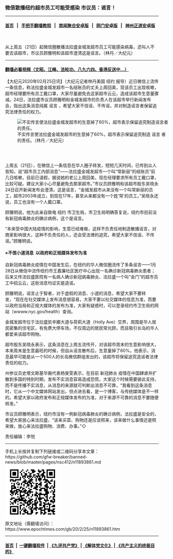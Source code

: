 ### 微信散播纽约超市员工可能受感染  市议员：谣言！
------------------------

#### [首页](https://github.com/gfw-breaker/banned-news/blob/master/README.md) &nbsp;&nbsp;|&nbsp;&nbsp; [手把手翻墙教程](https://github.com/gfw-breaker/guides/wiki) &nbsp;&nbsp;|&nbsp;&nbsp; [禁闻聚合安卓版](https://github.com/gfw-breaker/bn-android) &nbsp;&nbsp;|&nbsp;&nbsp; [网门安卓版](https://github.com/oGate2/oGate) &nbsp;&nbsp;|&nbsp;&nbsp; [神州正道安卓版](https://github.com/SzzdOgate/update) 



<div><img alt="" class="aligncenter wp-post-image" src="https://i.epochtimes.com/assets/uploads/2020/02/a1e4e05dd94cc681079572989580de7a-600x400.jpg"/>
<div class="red16 caption">
 <p>
  从上周五（21日）起微信圈散播法拉盛金城发超市员工可能感染病毒，还叫人不要去该超市，市议员顾雅明和该超市澄清这是谣言。（林丹／大纪元）
 </p>
</div>
</div><hr/>

#### [翻墙必看视频（文昭、江峰、法轮功、八九六四、香港反送中...）](https://github.com/gfw-breaker/banned-news/blob/master/pages/link3.md)

<div><p>
 【大纪元2020年02月25日讯】（大纪元记者林丹美国
 <ok href="https://www.epochtimes.com/gb/tag/%E7%BA%BD%E7%BA%A6.html">
  纽约
 </ok>
 报导）近日微信上流传一条信息，称法拉盛金城发超市一名结账员的丈夫上周回美，现该员工出现咳嗽，超市经理要所有员工戴口罩，大家尽量避免去这家超市云云，造成该超市生意量骤减。24日，法拉盛市议员顾雅明和金城发超市的负责人在该超市举行新闻发布会，指出这条消息纯属
 <ok href="https://www.epochtimes.com/gb/tag/%E8%B0%A3%E8%A8%80.html">
  谣言
 </ok>
 ，希望大家不信谣、不传谣，并对制造谣言者保留追究法律责任的权力。
</p>
<figure class="wp-caption aligncenter" id="11893864" style="width: 500px">
 <img alt="不实传言使法拉盛金城发超市的生意掉了60%，超市表示保留追究制造谣言者的责任。" src="http://i.epochtimes.com/assets/uploads/2020/02/a8e1171a6fb5e117bab88697812d8a30-450x338.jpg"/>
 <br/><figcaption class="wp-caption-text">
  不实传言使法拉盛金城发超市的生意掉了60%，超市表示保留追究制造
  <ok href="https://www.epochtimes.com/gb/tag/%E8%B0%A3%E8%A8%80.html">
   谣言
  </ok>
  者的责任。（林丹／大纪元）
 </figcaption><br/>
</figure><br/>
<p>
 上周五（21日），在微信上一条信息在华人圈子转发，短短几天时间，已传到众人皆知，说“超市员工内部消息”——法拉盛金城发超市一个叫“常新丽”的结账员“前几日咳嗽，目前已请假，据说她的老公上周回美，现在经理要求所有员工戴口罩，比较可疑。建议大家小心尽量避免去那家超市。”市议员顾雅明和该超市股东吴晓永24日召开新闻发布会澄清，这是谣言，“金城发超市从来没有一个叫常新丽的员工，超市2003年成立，到现在17年，甚至从来都没有一个姓‘常’的员工。”吴晓永还说，员工也没有一个人戴口罩。
</p>
<p>
 顾雅明说，他为此亲自致电
 <ok href="https://www.epochtimes.com/gb/tag/%E7%BA%BD%E7%BA%A6.html">
  纽约
 </ok>
 市卫生局，市卫生局明确答复说，纽约市目前没有新冠病毒肺炎的确诊病例，这个是谣言。
</p>
<p>
 “本来受中国大陆疫情的影响，生意已经难做，这样不负责任地制造散播谣言，对商家影响很大，这种不负责任的人，还会受法律的追究，希望大家不信谣、不传谣。”顾雅明说。
</p>
<h4>
 ×不信小道消息  以政府和正规媒体发布为准
</h4>
<p>
 自新冠病毒肺炎疫情在中国发生后，在纽约的华人微信圈流传了多条谣言——1月28日从微信中流传纽约市王嘉廉社区医疗中心出现一名确诊新冠病毒肺炎患者；后来又传法拉盛医院有一名病人确诊新冠病毒肺炎、法拉盛一个叫“金门”的超市员工中招云云，这些消息均证实是造谣。
</p>
<p>
 顾雅明说，谣言止于智者，对于虚假的消息、小道的消息，希望大家不要转发，“现在在社交媒体上发布消息很容易，大家不要以社交媒体的信息为准，而要以政府当局和正规大媒体的发布为准，大家有疑惑时，可以登录纽约市卫生局的网站（wwww.nyc.gov/health）查询。
</p>
<p>
 金城发超市位于法拉盛凯辛娜大道与荷莉大道（Holly Ave）交界，周围是华人居民密集的住宅区，有免费大停车场，不仅周边的居民常光顾，而且吸引长岛的华人都爱来该超市购物。
</p>
<p>
 超市股东吴晓永表示，这条消息在上周五流传开，对该超市周末的生意影响很大，本来周末是生意最旺的时候，但自从谣言散布后，生意量掉了60%。他表示，消息最早可能是从一个500人的长岛微信群组发出的，该超市将保留追究造谣者法律责任的权力。
</p>
<p>
 州参议员史塔文斯基华裔代表杨旻雯表示，在目前
 <ok href="https://www.epochtimes.com/gb/tag/%E6%96%B0%E5%86%A0%E8%82%BA%E7%82%8E.html">
  新冠肺炎
 </ok>
 疫情在中国肆虐并扩散到多国的特别时期，发布不实消息容易造成恐慌，大家这个时候需要彼此支持，而不是传播不实消息，从消息的来源就可判断出消息不可靠，“我看到这条消息时，它从一个中文媒体网站发出，但点进去看，是一个博客，与传统媒体是不一样的。希望大家以政府发布和正规媒体发布的为准，对于来源不可靠的消息不要随便转发。”
</p>
<p>
 市议员顾雅明表示，纽约市没有一例新冠病毒肺炎的确诊病例，法拉盛是安全的，希望大家放心来法拉盛，“该来买菜、购物还是应该照来，该来做什么事情还是照来做，放心来法拉盛购物、消费、办事。”◇
</p>
<p>
 责任编辑：李悦
</p>
</div>
<hr/>
手机上长按并复制下列链接或二维码分享本文章：<br/>
https://github.com/gfw-breaker/banned-news/blob/master/pages/nsc412/n11893861.md <br/>
<a href='https://github.com/gfw-breaker/banned-news/blob/master/pages/nsc412/n11893861.md'><img src='https://github.com/gfw-breaker/banned-news/blob/master/pages/nsc412/n11893861.md.png'/></a> <br/>
原文地址（需翻墙访问）：https://www.epochtimes.com/gb/20/2/25/n11893861.htm


------------------------
#### [首页](https://github.com/gfw-breaker/banned-news/blob/master/README.md) &nbsp;|&nbsp; [一键翻墙软件](https://github.com/gfw-breaker/nogfw/blob/master/README.md) &nbsp;| [《九评共产党》](https://github.com/gfw-breaker/9ping.md/blob/master/README.md#九评之一评共产党是什么) | [《解体党文化》](https://github.com/gfw-breaker/jtdwh.md/blob/master/README.md) | [《共产主义的终极目的》](https://github.com/gfw-breaker/gczydzjmd.md/blob/master/README.md)


<img src='http://gfw-breaker.win/banned-news/pages/nsc412/n11893861.md' width='0px' height='0px'/>
